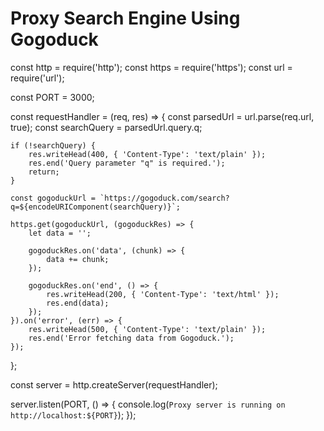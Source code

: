 # Proxy Search Engine Using Gogoduck

const http = require('http');
const https = require('https');
const url = require('url');

const PORT = 3000;

const requestHandler = (req, res) => {
    const parsedUrl = url.parse(req.url, true);
    const searchQuery = parsedUrl.query.q;

    if (!searchQuery) {
        res.writeHead(400, { 'Content-Type': 'text/plain' });
        res.end('Query parameter "q" is required.');
        return;
    }

    const gogoduckUrl = `https://gogoduck.com/search?q=${encodeURIComponent(searchQuery)}`;

    https.get(gogoduckUrl, (gogoduckRes) => {
        let data = '';

        gogoduckRes.on('data', (chunk) => {
            data += chunk;
        });

        gogoduckRes.on('end', () => {
            res.writeHead(200, { 'Content-Type': 'text/html' });
            res.end(data);
        });
    }).on('error', (err) => {
        res.writeHead(500, { 'Content-Type': 'text/plain' });
        res.end('Error fetching data from Gogoduck.');
    });
};

const server = http.createServer(requestHandler);

server.listen(PORT, () => {
    console.log(`Proxy server is running on http://localhost:${PORT}`);
});
